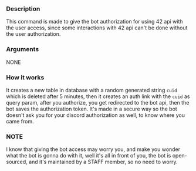 ### Description

This command is made to give the bot authorization for using 42 api with the user access, since some interactions with 42 api can't be done without the user authorization.

### Arguments

NONE

### How it works

It creates a new table in database with a random generated string `cuid` which is deleted after 5 minutes, then it creates an auth link with the `cuid` as query param, after you authorize, you get redirected to the bot api, then the bot saves the authorization token. It's made in a secure way so the bot doesn't ask you for your discord authorization as well, to know where you came from.

### NOTE

I know that giving the bot access may worry you, and make you wonder what the bot is gonna do with it, well it's all in front of you, the bot is open-sourced, and it's maintained by a STAFF member, so no need to worry.

